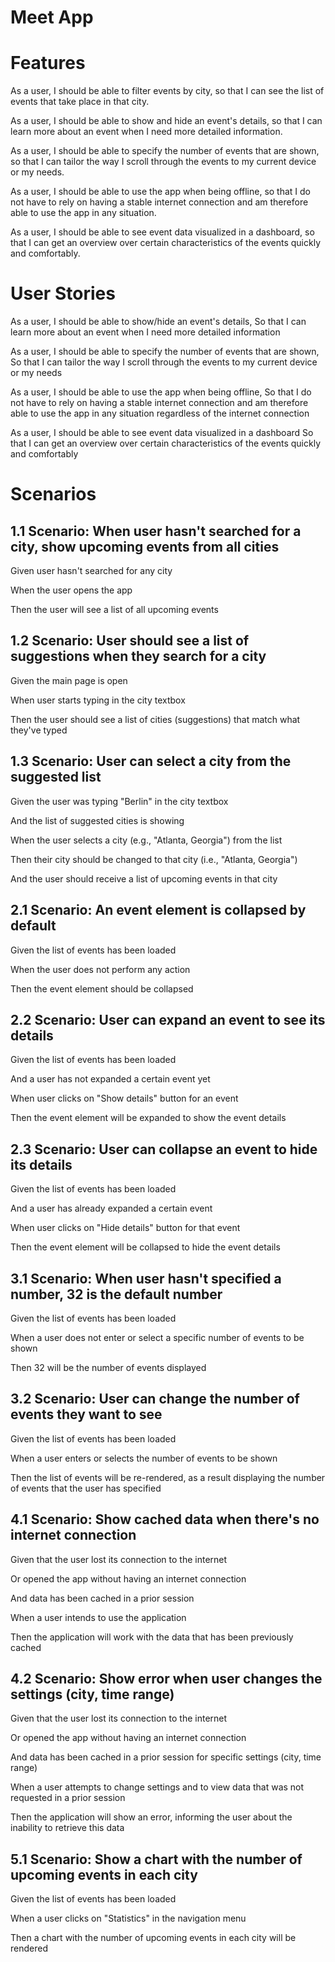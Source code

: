 # Meet App

# Features
As a user, I should be able to filter events by city, so that I can see the list of events that take place in that city.

As a user, I should be able to show and hide an event's details, so that I can learn more about an event when I need more detailed information.

As a user, I should be able to specify the number of events that are shown, so that I can tailor the way I scroll through the events to my current device or my needs.

As a user, I should be able to use the app when being offline, so that I do not have to rely on having a stable internet connection and am therefore able to use the app in any situation.

As a user, I should be able to see event data visualized in a dashboard, so that I can get an overview over certain characteristics of the events quickly and comfortably.

# User Stories
As a user, I should be able to show/hide an event's details,
So that I can learn more about an event when I need more detailed information


As a user, I should be able to specify the number of events that are shown,
So that I can tailor the way I scroll through the events to my current device or my needs
 
 As a user, I should be able to use the app when being offline,
 So that I do not have to rely on having a stable internet connection and am therefore able to use the app in any situation regardless of the internet connection


 As a user, I should be able to see event data visualized in a dashboard
So that I can get an overview over certain characteristics of the events quickly and comfortably 

# Scenarios

## 1.1	Scenario: When user hasn't searched for a city, show upcoming events from all cities
Given user hasn't searched for any city

When the user opens the app

Then the user will see a list of all upcoming events
 
## 1.2	Scenario: User should see a list of suggestions when they search for a city

Given the main page is open

When user starts typing in the city textbox

Then the user should see a list of cities (suggestions) that match what they've typed

## 1.3	Scenario: User can select a city from the suggested list

Given the user was typing "Berlin" in the city textbox

And the list of suggested cities is showing

When the user selects a city (e.g., "Atlanta, Georgia") from the list

Then their city should be changed to that city (i.e., "Atlanta, Georgia")

And the user should receive a list of upcoming events in that city
## 2.1	Scenario: An event element is collapsed by default

Given the list of events has been loaded

When the user does not perform any action

Then the event element should be collapsed

## 2.2	Scenario: User can expand an event to see its details

Given the list of events has been loaded

And a user has not expanded a certain event yet

When user clicks on "Show details" button for an event

Then the event element will be expanded to show the event details

## 2.3	Scenario: User can collapse an event to hide its details

Given the list of events has been loaded

And a user has already expanded a certain event

When user clicks on "Hide details" button for that event

Then the event element will be collapsed to hide the event details

## 3.1	Scenario: When user hasn't specified a number, 32 is the default number

Given the list of events has been loaded

When a user does not enter or select a specific number of events to be shown

Then 32 will be the number of events displayed

## 3.2	Scenario: User can change the number of events they want to see

Given the list of events has been loaded

When a user enters or selects the number of events to be shown

Then the list of events will be re-rendered, as a result displaying the number of events that the user has specified
## 4.1	Scenario: Show cached data when there's no internet connection

Given that the user lost its connection to the internet

Or opened the app without having an internet connection

And data has been cached in a prior session

When a user intends to use the application

Then the application will work with the data that has been previously cached

## 4.2	Scenario: Show error when user changes the settings (city, time range)

Given that the user lost its connection to the internet

Or opened the app without having an internet connection

And data has been cached in a prior session for specific settings (city, time range)

When a user attempts to change settings and to view data that was not requested in a prior session

Then the application will show an error, informing the user about the inability to retrieve this data

## 5.1	Scenario: Show a chart with the number of upcoming events in each city

Given the list of events has been loaded

When a user clicks on "Statistics" in the navigation menu

Then a chart with the number of upcoming events in each city will be rendered
